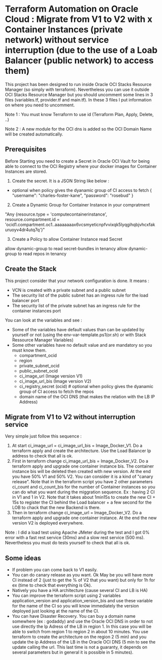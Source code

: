 # Terraform Automation on Oracle Cloud : Migrate from V1 to V2 with x Container Instances (private network) without service interruption (due to the use of a Loab Balancer (public network) to access them)

This project has been designed to run inside Oracle OCI Stacks Resource Manager (so simply with terraform). Nevertheless you can use it outside OCI Stacks Resource Manager but you should uncomment some lines in 3 files (variables.tf, provider.tf and main.tf). In these 3 files I put information on where you need to uncomment.

Note 1 : You must know Terraform to use id (Terraform Plan, Apply, Delete, ..)

Note 2 : A new module for the OCI dns is added so the OCI Domain Name will be created automatically.

## Prerequisites

Before Starting you need to create a Secret in Oracle OCI Vault for being able to connect to the OCI Registry where your docker images for Container Instances are stored.

1) Create the secret. It is a JSON String like below : 
 - optional when policy gives the dyanamic group of CI access to fetch
{
"username": "charles-foster-kane",
"password": "rosebud"
} 

2) Create a Dynamic Group for Container Instance in your compratment
   
"Any {resource.type = 'computecontainerinstance', resource.compartment.id = 'ocid1.compartment.oc1..aaaaaaaax6vcsmyeticnpfvvixqk5lyqgihqbjvhcxfakuruoyv4dr4utq7q'}"

3) Create a Policy to allow Container Instance read Secret

allow dynamic-group <dynamic-group-name> to read secret-bundles in tenancy
allow dynamic-group <dynamic-group-name> to read repos in tenancy	

## Create the Stack

This project consider that your network configuration is done. It means : 
- VCN is created with a private subnet and a public subnet
- The security list of the public subnet has an ingress rule for the load balancer port
- The security list of the private subnet has an ingress rule for the container instances port

You can look at the variables and see : 
- Some of the variables have default values than can be updated by yourself or not (using the env-var-template.ps1(or.sh) or with Stack Ressource Manager Variables)
- Some other variables have no default value and are mandatory so you must know them.
  - compartment_ocid
  - region
  - private_subnet_ocid
  - public_subnet_ocid
  - ci_image_url (Image version V1)
  - ci_image_url_bis (Image version V2)
  - ci_registry_secret (ocid) # optional when policy gives the dyanamic group of CI access to fetch the repos 
  - domain name of the OCI DNS (that makes the relation with the LB IP Address)

## Migrate from V1 to V2 without interruption service

Very simple just follow this sequence :  

1) At start ci_image_url = ci_image_url_bis = Image_Docker_V1. Do a terraform apply and create the architecture. Use the Load Balancer Ip address to check that all is ok.
2) First in terraform  change ci_image_url_bis = Image_Docker_V2. Do a terraform apply and upgrade one container instance bis. The container instance bis will be deleted then created with new version. At the end you have 50% V1 and 50% V2. You can consider it is a kind of "canary release". Note that in the terraform script you have 2 other parameters ci_count and ci_count_bis for the number of Container instances so you can do what you want during the miggration sequence. Ex : having 2 CI in V1 and 1 in V2. Note that it takes about 1min15s to create the new CI + 15s to register the CI behind the Load balancer + a few second for the LOB to chack that the new Backend is there.
3) Then in terraform change ci_image_url = Image_Docker_V2. Do a terraform apply and upgrade one container instance. At the end the new version V2 is deployed everywhere.

Note : I did a load test using Apache JMeter during the test and I got 0% error with a fast rest service (30ms) and a slow rest service (500 ms). Nevertheless you must do tests yourself to check that all is ok. 

## Some ideas
- If problem you can come back to V1 easily.
- You can do canary release as you want. Ok May be you will have more CI instead of 2 (just to get the % of V2 that you want) but only for 1h for ex (time to check that everything is Ok).
- Natively you have a HA architecture (cause several CI and LB is HA)
- You can improve the terraform script using 2 variables application_version and application_version_bis and use these variable for the name of the CI so you will know immediately the version deployed just looking at the name of the CI.
- You can have Disaster Recovery. You can buy a domain name somewhere (ex : godaddy) and use the Oracle OCI DNS in order to not use directly the Ip Adress of the LB in region 1. In this case you will be able to switch from region 1 to region 2 in about 10 minutes. You use terraform to create the architecture on the region 2 (5 min) and you update the ip Address of the LB in the Oracle OCI DNS (5 min to see the update calling the url. This last time is not a guaranty, it depends on several parameters but in general it is possible in 5 minutes).
